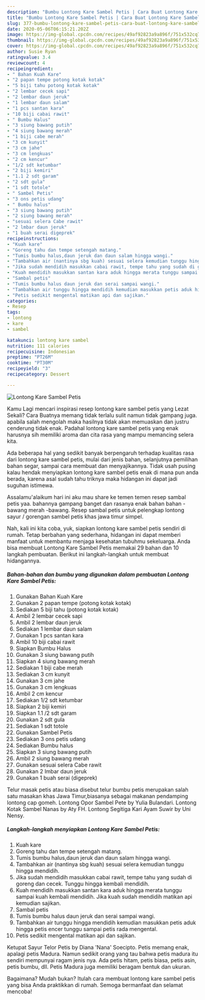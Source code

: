 ```yaml
---
description: "Bumbu Lontong Kare Sambel Petis | Cara Buat Lontong Kare Sambel Petis Yang Paling Enak"
title: "Bumbu Lontong Kare Sambel Petis | Cara Buat Lontong Kare Sambel Petis Yang Paling Enak"
slug: 377-bumbu-lontong-kare-sambel-petis-cara-buat-lontong-kare-sambel-petis-yang-paling-enak
date: 2020-05-06T06:15:21.202Z
image: https://img-global.cpcdn.com/recipes/49af92823a9a896f/751x532cq70/lontong-kare-sambel-petis-foto-resep-utama.jpg
thumbnail: https://img-global.cpcdn.com/recipes/49af92823a9a896f/751x532cq70/lontong-kare-sambel-petis-foto-resep-utama.jpg
cover: https://img-global.cpcdn.com/recipes/49af92823a9a896f/751x532cq70/lontong-kare-sambel-petis-foto-resep-utama.jpg
author: Susie Ryan
ratingvalue: 3.4
reviewcount: 4
recipeingredient:
- " Bahan Kuah Kare"
- "2 papan tempe potong kotak kotak"
- "5 biji tahu potong kotak kotak"
- "2 lembar cecek sapi"
- "2 lembar daun jeruk"
- "1 lembar daun salam"
- "1 pcs santan kara"
- "10 biji cabai rawit"
- " Bumbu Halus"
- "3 siung bawang putih"
- "4 siung bawang merah"
- "1 biji cabe merah"
- "3 cm kunyit"
- "3 cm jahe"
- "3 cm lengkuas"
- "2 cm kencur"
- "1/2 sdt ketumbar"
- "2 biji kemiri"
- "1.1 2 sdt garam"
- "2 sdt gula"
- "1 sdt totole"
- " Sambel Petis"
- "3 ons petis udang"
- " Bumbu halus"
- "3 siung bawang putih"
- "2 siung bawang merah"
- "sesuai selera Cabe rawit"
- "2 lmbar daun jeruk"
- "1 buah serai digeprek"
recipeinstructions:
- "Kuah kare"
- "Goreng tahu dan tempe setengah matang."
- "Tumis bumbu halus,daun jeruk dan daun salam hingga wangi."
- "Tambahkan air (nantinya sbg kuah) sesuai selera kemudian tunggu hingga mendidih."
- "Jika sudah mendidih masukkan cabai rawit, tempe tahu yang sudah di goreng dan cecek. Tunggu hingga kembali mendidih."
- "Kuah mendidih masukkan santan kara aduk hingga merata tunggu sampai kuah kembali mendidih. Jika kuah sudah mendidih matikan api kemudian sajikan."
- "Sambal petis"
- "Tumis bumbu halus daun jeruk dan serai sampai wangi."
- "Tambahkan air tunggu hingga mendidih kemudian masukkan petis aduk hingga petis encer tunggu sampai petis rada mengental."
- "Petis sedikit mengental matikan api dan sajikan."
categories:
- Resep
tags:
- lontong
- kare
- sambel

katakunci: lontong kare sambel 
nutrition: 111 calories
recipecuisine: Indonesian
preptime: "PT26M"
cooktime: "PT30M"
recipeyield: "3"
recipecategory: Dessert

---
```



![Lontong Kare Sambel Petis](https://img-global.cpcdn.com/recipes/49af92823a9a896f/751x532cq70/lontong-kare-sambel-petis-foto-resep-utama.jpg)

Kamu Lagi mencari inspirasi resep lontong kare sambel petis yang Lezat Sekali? Cara Buatnya memang tidak terlalu sulit namun tidak gampang juga. apabila salah mengolah maka hasilnya tidak akan memuaskan dan justru cenderung tidak enak. Padahal lontong kare sambel petis yang enak harusnya sih memiliki aroma dan cita rasa yang mampu memancing selera kita.

Ada beberapa hal yang sedikit banyak berpengaruh terhadap kualitas rasa dari lontong kare sambel petis, mulai dari jenis bahan, selanjutnya pemilihan bahan segar, sampai cara membuat dan menyajikannya. Tidak usah pusing kalau hendak menyiapkan lontong kare sambel petis enak di mana pun anda berada, karena asal sudah tahu triknya maka hidangan ini dapat jadi suguhan istimewa.

Assalamu&#39;alaikum hari ini aku mau share ke temen temen resep sambal petis yaa. bahannya gampang banget dan rasanya enak bahan bahan -bawang merah -bawang. Resep sambal petis untuk pelengkap lontong sayur / gorengan sambel petis khas jawa timur simpel.


Nah, kali ini kita coba, yuk, siapkan lontong kare sambel petis sendiri di rumah. Tetap berbahan yang sederhana, hidangan ini dapat memberi manfaat untuk membantu menjaga kesehatan tubuhmu sekeluarga. Anda bisa membuat Lontong Kare Sambel Petis memakai 29 bahan dan 10 langkah pembuatan. Berikut ini langkah-langkah untuk membuat hidangannya.

<!--inarticleads1-->

##### Bahan-bahan dan bumbu yang digunakan dalam pembuatan Lontong Kare Sambel Petis:

1. Gunakan  Bahan Kuah Kare
1. Gunakan 2 papan tempe (potong kotak kotak)
1. Sediakan 5 biji tahu (potong kotak kotak)
1. Ambil 2 lembar cecek sapi
1. Ambil 2 lembar daun jeruk
1. Sediakan 1 lembar daun salam
1. Gunakan 1 pcs santan kara
1. Ambil 10 biji cabai rawit
1. Siapkan  Bumbu Halus
1. Gunakan 3 siung bawang putih
1. Siapkan 4 siung bawang merah
1. Sediakan 1 biji cabe merah
1. Sediakan 3 cm kunyit
1. Gunakan 3 cm jahe
1. Gunakan 3 cm lengkuas
1. Ambil 2 cm kencur
1. Sediakan 1/2 sdt ketumbar
1. Siapkan 2 biji kemiri
1. Siapkan 1.1 /2 sdt garam
1. Gunakan 2 sdt gula
1. Sediakan 1 sdt totole
1. Gunakan  Sambel Petis
1. Sediakan 3 ons petis udang
1. Sediakan  Bumbu halus
1. Siapkan 3 siung bawang putih
1. Ambil 2 siung bawang merah
1. Gunakan sesuai selera Cabe rawit
1. Gunakan 2 lmbar daun jeruk
1. Gunakan 1 buah serai (digeprek)


Telur masak petis atau biasa disebut telur bumbu petis merupakan salah satu masakan khas Jawa Timur,biasanya sebagai makanan pendamping lontong cap gomeh. Lontong Opor Sambel Pete by Yulia Bulandari. Lontong Kotak Sambel Nanas by Aty FH. Lontong Segitiga Kari Ayam Suwir by Uni Nensy. 

<!--inarticleads2-->

##### Langkah-langkah menyiapkan Lontong Kare Sambel Petis:

1. Kuah kare
1. Goreng tahu dan tempe setengah matang.
1. Tumis bumbu halus,daun jeruk dan daun salam hingga wangi.
1. Tambahkan air (nantinya sbg kuah) sesuai selera kemudian tunggu hingga mendidih.
1. Jika sudah mendidih masukkan cabai rawit, tempe tahu yang sudah di goreng dan cecek. Tunggu hingga kembali mendidih.
1. Kuah mendidih masukkan santan kara aduk hingga merata tunggu sampai kuah kembali mendidih. Jika kuah sudah mendidih matikan api kemudian sajikan.
1. Sambal petis
1. Tumis bumbu halus daun jeruk dan serai sampai wangi.
1. Tambahkan air tunggu hingga mendidih kemudian masukkan petis aduk hingga petis encer tunggu sampai petis rada mengental.
1. Petis sedikit mengental matikan api dan sajikan.


Ketupat Sayur Telor Petis by Diana &#39;Nana&#39; Soecipto. Petis memang enak, apalagi petis Madura. Namun sedikit orang yang tau bahwa petis madura itu sendiri mempunyai ragam jenis nya. Ada petis hitam, petis biasa, petis asin, petis bumbu, dll. Petis Madura juga memiliki beragam bentuk dan ukuran. 

Bagaimana? Mudah bukan? Itulah cara membuat lontong kare sambel petis yang bisa Anda praktikkan di rumah. Semoga bermanfaat dan selamat mencoba!
